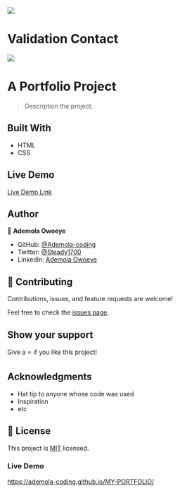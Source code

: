 ![](https://img.shields.io/badge/Microverse-blueviolet)


# Validation Contact

![](https://img.shields.io/badge/Microverse-blueviolet)

# A Portfolio Project

> Description the project.


## Built With

- HTML
- CSS


## Live Demo 

[Live Demo Link](https://ademola-coding.github.io/MY-PORTFOLIO/)

## Author

👤 **Ademola Owoeye**


- GitHub: [@Ademola-coding](https://github.com/Ademola-coding)
- Twitter: [@Steady1700](https://twitter.com/steady1700)
- LinkedIn: [Ademola Owoeye](https://www.linkedin.com/in/ademola-owoeye-0bb344223/)


## 🤝 Contributing

Contributions, issues, and feature requests are welcome!

Feel free to check the [issues page](../../issues/).


## Show your support

Give a ⭐️ if you like this project!

## Acknowledgments

- Hat tip to anyone whose code was used
- Inspiration
- etc

## 📝 License

This project is [MIT](./MIT.md) licensed.


### Live Demo
https://ademola-coding.github.io/MY-PORTFOLIO/


